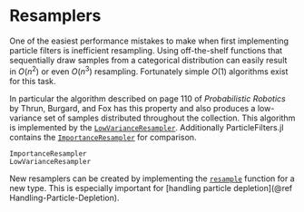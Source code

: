 # Resamplers

One of the easiest performance mistakes to make when first implementing particle filters is inefficient resampling. Using off-the-shelf functions that sequentially draw samples from a categorical distribution can easily result in $O(n^2)$ or even $O(n^3)$ resampling. Fortunately simple $O(1)$ algorithms exist for this task.

In particular the algorithm described on page 110 of *Probabilistic Robotics* by Thrun, Burgard, and Fox has this property and also produces a low-variance set of samples distributed throughout the collection. This algorithm is implemented by the [`LowVarianceResampler`](@ref). Additionally ParticleFilters.jl contains the [`ImportanceResampler`](@ref) for comparison.

```@docs
ImportanceResampler
LowVarianceResampler
```

New resamplers can be created by implementing the [`resample`](@ref) function for a new type. This is especially important for [handling particle depletion](@ref Handling-Particle-Depletion).
